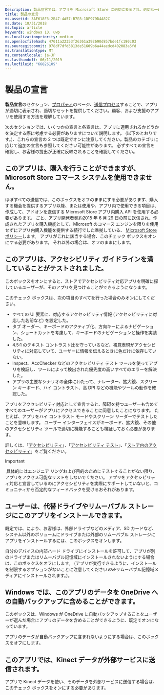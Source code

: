 ```yaml
---
Description: 製品宣言では、アプリを Microsoft Store に適切に表示され、適切な一連の顧客に提供されるかどうかを確認のに役立ちます。
title: 製品の宣言
ms.assetid: 3AF618F3-2B47-4A57-B7E8-1DF979D4A82C
ms.date: 10/31/2018
ms.topic: article
keywords: windows 10, uwp
ms.localizationpriority: medium
ms.openlocfilehash: 47011a22353f26361a392690d857bde1fc180c03
ms.sourcegitcommit: 978df7dfd3813de51609b6a44aedcd402083a5fd
ms.translationtype: MT
ms.contentlocale: ja-JP
ms.lasthandoff: 06/11/2019
ms.locfileid: "66826109"
---
```

# <a name="product-declarations"></a>製品の宣言

**製品宣言**のセクション、[プロパティ](enter-app-properties.md)のページ、[送信プロセス](app-submissions.md)することで、アプリが適切に表示され、適切なセットを提供してください。顧客、および支援のアプリを使用する方法を理解しています。

次のセクションでは、いくつかの宣言と各宣言は、アプリに適用されるかどうかを決定する際に考慮する必要がありますについて説明します。 (以下のとおりです。)、これらの宣言の 2 つは既定でオンに注意してください。製品のカテゴリに応じて追加の宣言も参照してください可能性があります。 必ずすべての宣言を確認し、お客様の提出が正確に反映されることを確認してください。

## <a name="this-app-allows-users-to-make-purchases-but-does-not-use-the-microsoft-store-commerce-system"></a>このアプリは、購入を行うことができますが、Microsoft Store コマース システムを使用できません。

ほぼすべての送信では、このボックスをオフのままにする必要があります、購入する機会を提供するアプリ以降、または使用や、アプリ内で使用できる項目は、作成して、アドオンを送信する Microsoft Store アプリ内購入 API を使用する必要があります。 ごと、[アプリ開発者契約](https://docs.microsoft.com/legal/windows/agreements/app-developer-agreement)2015 年 6 月 29 日の前に送信され、作成されたアプリを購入機能として、Microsoft のコマース エンジンを限りを使用せずにアプリ内購入機能を提供する続行でした準拠している、 [Microsoft Store ポリシー](store-policies.md#108-financial-transactions)します。 アプリがこれに該当する場合、このチェック ボックスをオンにする必要があります。 それ以外の場合は、オフのままにします。

## <a name="this-app-has-been-tested-to-meet-accessibility-guidelines"></a>このアプリは、アクセシビリティ ガイドラインを満していることがテストされました。

このボックスをオンにすると、ストアでアクセシビリティ対応アプリを明確に探しているユーザーが、そのアプリを見つけることができるようになります。

このチェック ボックスは、次の項目のすべてを行った場合のみオンにしてください。

-   すべての UI 要素に、対応するアクセシビリティ情報 (アクセシビリティに対応した名前など) を設定した。
-   タブ オーダー、キーボードのアクティブ化、方向キーによるナビゲーション、ショートカットを考慮して、キーボードのナビゲーションと操作を実装した。
-   4.5:1 のテキスト コントラスト比を守っているなど、視覚表現がアクセシビリティに対応していて、ユーザーに情報を伝えるときに色だけに依存していない。
-   Inspect、AccChecker などのアクセシビリティ テスト ツールを使ってアプリを検証し、ツールによって検出された優先度の高いすべてのエラーを解決した。
-   アプリの主要なシナリオの全体にわたって、ナレーター、拡大鏡、スクリーン キーボード、ハイ コントラスト、高 DPI などの機能やツールの動作を確認した。

アプリをアクセシビリティ対応として宣言すると、障碍を持つユーザーも含めてすべてのユーザーがアプリにアクセスできることに同意したことになります。 たとえば、アプリをハイ コントラスト モードやスクリーン リーダーでテストしたことを意味します。 ユーザー インターフェイスがキーボード、拡大鏡、その他のアクセシビリティ ツールで適切に機能することも検証しておく必要があります。

詳しくは、「[アクセシビリティ](../design/accessibility/accessibility.md)」、「[アクセシビリティ テスト](../design/accessibility/accessibility-testing.md)」、「[ストア内のアクセシビリティ](../design/accessibility/accessibility-in-the-store.md)」をご覧ください。

> [!IMPORTANT]
> 具体的にはエンジニア リングおよび目的のためにテストすることがない限り、アプリをアクセス可能なリストをしないでください。 アプリをアクセシビリティ対応と宣言しているのにアクセシビリティを実際にサポートしていないと、コミュニティから否定的なフィードバックを受けるおそれがあります。

## <a name="customers-can-install-this-app-to-alternate-drives-or-removable-storage"></a>ユーザーは、代替ドライブやリムーバブル ストレージにこのアプリをインストールできます。

既定では、により、お客様は、外部ドライブなどのメディア、SD カードなど、システム以外のボリュームにドライブまたは外部のリムーバブル ストレージにアプリをインストールするには、このボックスをオンします。

自分のデバイスの内部ハード ドライブにインストールを許可して、アプリが別のドライブまたはリムーバブル記憶域にインストールされないようにする場合は、このボックスをオフにします。 (アプリが実行できるように、インストールを制限するオプションがないことに注意してください*のみ*リムーバブル記憶域メディアにインストールされます。)。


## <a name="windows-can-include-this-apps-data-in-automatic-backups-to-onedrive"></a>Windows では、このアプリのデータを OneDrive への自動バックアップに含めることができます。

このボックスは、Windows が OneDrive に自動バックアップすることをユーザーが選んだ場合にアプリのデータを含めることができるように、既定でオンになっています。

アプリのデータが自動バックアップに含まれないようにする場合は、このボックスをオフにします。


## <a name="this-app-sends-kinect-data-to-external-services"></a>このアプリでは、Kinect データが外部サービスに送信されます。 

アプリで Kinect データを使い、そのデータを外部サービスに送信する場合は、このチェック ボックスをオンにする必要があります。



 

 

 




